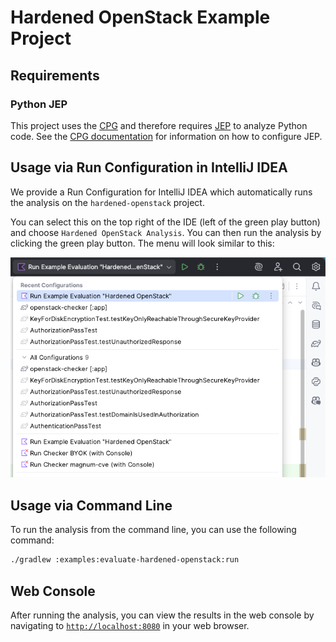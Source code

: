 # Hardened OpenStack Example Project

## Requirements

### Python JEP

This project uses the [CPG](https://github.com/Fraunhofer-AISEC/cpg) and
therefore requires [JEP](https://github.com/ninia/jep/) to analyze Python code.
See the [CPG documentation](https://github.com/Fraunhofer-AISEC/cpg/?tab=readme-ov-file#python)
for information on how to configure JEP.

## Usage via Run Configuration in IntelliJ IDEA

We provide a Run Configuration for IntelliJ IDEA which automatically runs the analysis on the `hardened-openstack` project.

You can select this on the top right of the IDE (left of the green play button) and choose `Hardened OpenStack Analysis`.
You can then run the analysis by clicking the green play button.
The menu will look similar to this:

![Run Configuration](../../documentation/docs/assets/img/run-configurations.png)

## Usage via Command Line

To run the analysis from the command line, you can use the following command:

```bash
./gradlew :examples:evaluate-hardened-openstack:run
```

## Web Console

After running the analysis, you can view the results in the web console by navigating to [`http://localhost:8080`](http://localhost:8080) in your web browser.
